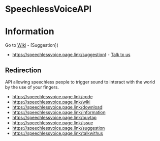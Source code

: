 # SpeechlessVoiceAPI
# Information
Go to [Wiki](https://github.com/SpeechlessVoice/SpeechlessVoiceAPI/wiki) - [Suggestion](
- https://speechlessvoice.page.link/suggestion) - [Talk to us](https://speechlessvoice.page.link/talkwithus)

## Redirection
API allowing speechless people to trigger sound to interact with the world by the use of your fingers.

- https://speechlessvoice.page.link/code
- https://speechlessvoice.page.link/wiki
- https://speechlessvoice.page.link/download
- https://speechlessvoice.page.link/information
- https://speechlessvoice.page.link/buytap
- https://speechlessvoice.page.link/issue
- https://speechlessvoice.page.link/suggestion
- https://speechlessvoice.page.link/talkwithus
